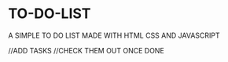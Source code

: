 # TO-DO-LIST

A SIMPLE TO DO LIST MADE WITH HTML CSS AND JAVASCRIPT

//ADD TASKS 
//CHECK THEM OUT ONCE DONE